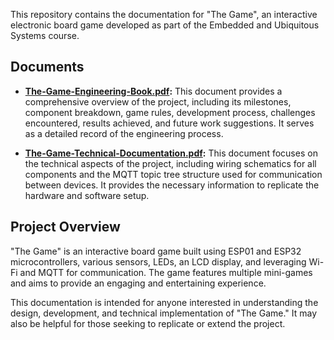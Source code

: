 This repository contains the documentation for "The Game", an interactive electronic board game developed as part of the Embedded and Ubiquitous Systems course.

## Documents

* **[The-Game-Engineering-Book.pdf](The-Game-Engineering-Book.pdf):** This document provides a comprehensive overview of the project, including its milestones, component breakdown, game rules, development process, challenges encountered, results achieved, and future work suggestions.  It serves as a detailed record of the engineering process.

* **[The-Game-Technical-Documentation.pdf](The-Game-Technical-Documentation.pdf):** This document focuses on the technical aspects of the project, including wiring schematics for all components and the MQTT topic tree structure used for communication between devices. It provides the necessary information to replicate the hardware and software setup.


## Project Overview

"The Game" is an interactive board game built using ESP01 and ESP32 microcontrollers, various sensors, LEDs, an LCD display, and leveraging Wi-Fi and MQTT for communication. The game features multiple mini-games and aims to provide an engaging and entertaining experience.


This documentation is intended for anyone interested in understanding the design, development, and technical implementation of "The Game."  It may also be helpful for those seeking to replicate or extend the project.
